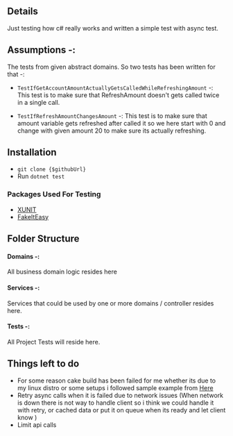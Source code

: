 ## Details
Just testing how c# really works and written a simple test with async test.

## Assumptions -: 
The tests from given abstract domains. So two tests has been written for that -: 

* `TestIfGetAccountAmountActuallyGetsCalledWhileRefreshingAmount` -:  This test is to make sure that RefreshAmount doesn't gets called twice in a single call.

* `TestIfRefreshAmountChangesAmount` -: This test is to make sure that amount variable gets refreshed after called it so we here start with 0 and change with given amount 20 to make sure its actually refreshing.

## Installation
* `git clone {$githubUrl}`
* Run  `dotnet test`

### Packages Used For Testing
* [XUNIT](https://xunit.net/) 
* [FakeItEasy](https://fakeiteasy.github.io/)

## Folder Structure
#### Domains -: 
All business domain logic resides here
#### Services -: 
Services that could be used by one or more domains / controller resides here.

#### Tests -: 
All Project Tests will reside here.

## Things left to do
* For some reason cake build has been failed for me whether its due to my linux distro or some setups i followed sample example from [Here](https://github.com/luisgoncalves/cake-sample)
* Retry async calls when it is failed due to network issues (When network is down there is not way to handle client so i think we could handle it with retry, or cached data or put it on queue when its ready and let client know )
* Limit api calls 
